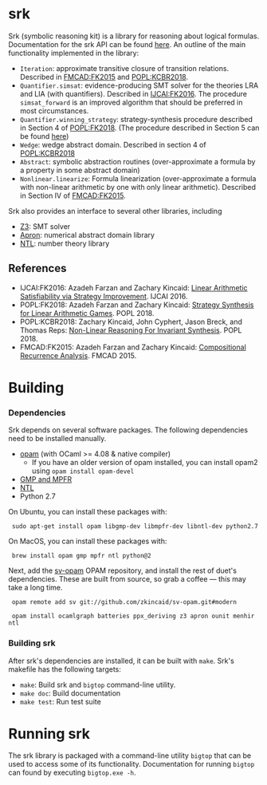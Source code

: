 srk
====

Srk (symbolic reasoning kit) is a library for reasoning about logical
formulas.  Documentation for the srk API can be found
[here](http://cs.princeton.edu/~zkincaid/srk/doc/index.html).  An outline of
the main functionality implemented in the library:

 + `Iteration`: approximate transitive closure of transition relations.
   Described in
   [FMCAD:FK2015](http://www.cs.princeton.edu/~zkincaid/pub/fmcad15.pdf) and
   [POPL:KCBR2018](http://www.cs.princeton.edu/~zkincaid/pub/popl2018a.pdf).
 + `Quantifier.simsat`: evidence-producing SMT solver for the theories LRA and LIA (with quantifiers).  Described in [IJCAI:FK2016](http://www.cs.princeton.edu/~zkincaid/pub/ijcai16.pdf).  The procedure `simsat_forward` is an improved algorithm that should be preferred in most circumstances.
 + `Quantifier.winning_strategy`: strategy-synthesis procedure described in Section 4 of [POPL:FK2018](http://www.cs.princeton.edu/~zkincaid/pub/popl18b.pdf).  (The procedure described in Section 5 can be found [here](https://github.com/zkincaid/strategy-improvement))
 + `Wedge`: wedge abstract domain.  Described in section 4 of [POPL:KCBR2018](http://www.cs.princeton.edu/~zkincaid/pub/popl2018a.pdf)
 + `Abstract`: symbolic abstraction routines (over-approximate a formula by a property in some abstract domain)
 + `Nonlinear.linearize`: Formula linearization (over-approximate a formula with non-linear arithmetic by one with only linear arithmetic).  Described in Section IV of [FMCAD:FK2015](http://www.cs.princeton.edu/~zkincaid/pub/fmcad15.pdf).

Srk also provides an interface to several other libraries, including
 + [Z3](https://github.com/Z3Prover/z3): SMT solver
 + [Apron](http://apron.cri.ensmp.fr/library): numerical abstract domain library
 + [NTL](http://www.shoup.net/ntl/): number theory library

References
----------
+ IJCAI:FK2016: Azadeh Farzan and Zachary Kincaid: [Linear Arithmetic Satisfiability via Strategy Improvement](http://www.cs.princeton.edu/~zkincaid/pub/ijcai16.pdf).  IJCAI 2016.
+ POPL:FK2018: Azadeh Farzan and Zachary Kincaid: [Strategy Synthesis for Linear Arithmetic Games](http://www.cs.princeton.edu/~zkincaid/pub/popl18b.pdf).  POPL 2018.
+ POPL:KCBR2018: Zachary Kincaid, John Cyphert, Jason Breck, and Thomas Reps: [Non-Linear Reasoning For Invariant Synthesis](http://www.cs.princeton.edu/~zkincaid/pub/popl2018a.pdf).  POPL 2018.
+ FMCAD:FK2015: Azadeh Farzan and Zachary Kincaid: [Compositional Recurrence Analysis](http://www.cs.princeton.edu/~zkincaid/pub/fmcad15.pdf).  FMCAD 2015.

Building
========

### Dependencies

Srk depends on several software packages.  The following dependencies need to be installed manually.

 + [opam](http://opam.ocaml.org) (with OCaml >= 4.08 & native compiler)
   - If you have an older version of opam installed, you can install opam2 using `opam install opam-devel`
 + [GMP and MPFR](https://gmplib.org/)
 + [NTL](http://www.shoup.net/ntl/)
 + Python 2.7

On Ubuntu, you can install these packages with:
```
 sudo apt-get install opam libgmp-dev libmpfr-dev libntl-dev python2.7
```

On MacOS, you can install these packages with:
```
 brew install opam gmp mpfr ntl python@2
```

Next, add the [sv-opam](https://github.com/zkincaid/sv-opam) OPAM repository, and install the rest of duet's dependencies.  These are built from source, so grab a coffee &mdash; this may take a long time.
```
 opam remote add sv git://github.com/zkincaid/sv-opam.git#modern

 opam install ocamlgraph batteries ppx_deriving z3 apron ounit menhir ntl
```

### Building srk

After srk's dependencies are installed, it can be built with `make`.  Srk's makefile has the following targets:
 + `make`: Build srk and `bigtop` command-line utility.
 + `make doc`: Build documentation
 + `make test`: Run test suite

Running srk
===========

The srk library is packaged with a command-line utility `bigtop` that can be
used to access some of its functionality.  Documentation for running `bigtop`
can found by executing `bigtop.exe -h`.
